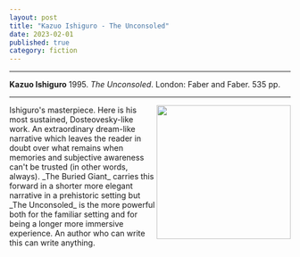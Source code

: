```yaml
---
layout: post
title: "Kazuo Ishiguro - The Unconsoled"
date: 2023-02-01
published: true
category: fiction
---
```



***
<b>Kazuo Ishiguro</b> 1995. _The Unconsoled_. London: Faber and Faber.  535 pp.

***

<img align="right" width="240" src="https://upload.wikimedia.org/wikipedia/en/thumb/4/48/The_Unconsoled.jpg/220px-The_Unconsoled.jpg"> 
Ishiguro's masterpiece.  Here is his most sustained, Dosteovesky-like work. An extraordinary dream-like narrative which leaves the reader in doubt over what remains when memories and subjective awareness can't be trusted (in other words, always).  _The Buried Giant_ carries this forward in a shorter more elegant narrative in a prehistoric setting but _The Unconsoled_ is the more powerful both for the familiar setting and for being a longer more immersive experience.  An author who can write this can write anything.  
